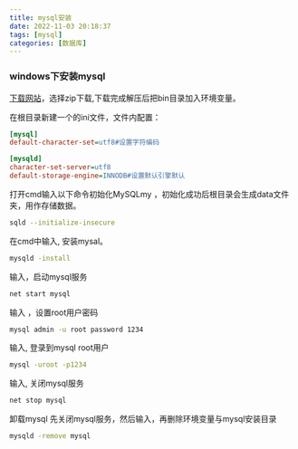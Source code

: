 ```yaml
---
title: mysql安装
date: 2022-11-03 20:18:37
tags: [mysql]
categories: [数据库]
---
```


### windows下安装mysql
[下载网站](https://dev.mysql.com/downloads/mysql/5.7.html#downloads)，选择zip下载,下载完成解压后把bin目录加入环境变量。

在根目录新建一个的ini文件，文件内配置：
<!--more-->
```ini
[mysql]
default-character-set=utf8#设置字符编码

[mysqld]
character-set-server=utf8
default-storage-engine=INNODB#设置默认引擎默认
```
打开cmd输入以下命令初始化MySQLmy ，初始化成功后根目录会生成data文件夹，用作存储数据。
```bash
sqld --initialize-insecure
```


在cmd中输入, 安装mysal。
```bash
mysqld -install
```

输入，启动mysql服务
```bash
net start mysql
```

输入 ，设置root用户密码
```bash
mysql admin -u root password 1234
```

输入, 登录到mysql root用户

```bash
mysql -uroot -p1234
```

输入, 关闭mysql服务
```bash
net stop mysql 
```

卸载mysql 
先关闭mysql服务，然后输入，再删除环境变量与mysql安装目录
```bash
mysqld -remove mysql
```

